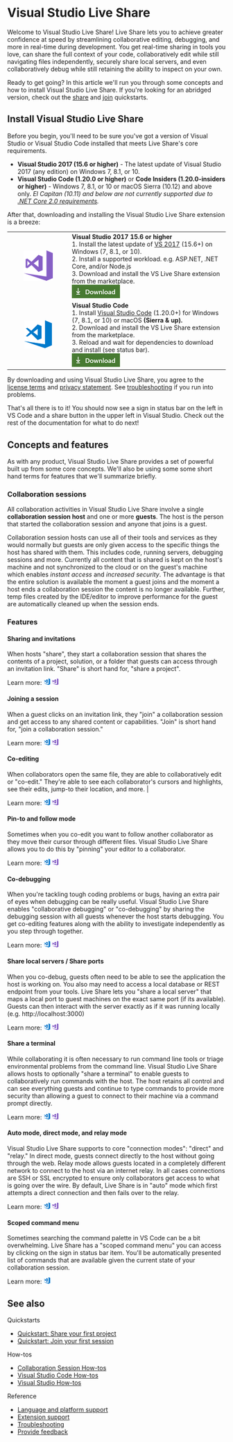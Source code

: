 <!--
Copyright © Microsoft Corporation
All rights reserved.
Creative Commons Attribution 4.0 License (International): https://creativecommons.org/licenses/by/4.0/legalcode
-->

# Visual Studio Live Share

Welcome to Visual Studio Live Share! Live Share lets you to achieve greater confidence at speed by streamlining collaborative editing, debugging, and more in real-time during development. You get real-time sharing in tools you love, can share the full context of your code, collaboratively edit while still navigating files independently, securely share local servers, and even collaboratively debug while still retaining the ability to inspect on your own.

Ready to get going? In this article we'll run you through some concepts and how to install Visual Studio Live Share. If you're looking for an abridged version, check out the [share](quick-start-share.md) and [join](quick-start-join.md) quickstarts.

## Install Visual Studio Live Share

Before you begin, you'll need to be sure you've got a version of Visual Studio or Visual Studio Code installed that meets Live Share's core requirements.

- **Visual Studio 2017 (15.6 or higher)** - The latest update of Visual Studio 2017 (any edition) on Windows 7, 8.1, or 10.
- **Visual Studio Code (1.20.0 or higher)** or **Code Insiders (1.20.0-insiders or higher)** - Windows 7, 8.1, or 10 or macOS Sierra (10.12) and above only.  _El Capitan (10.11) and below are not currently supported due to [.NET Core 2.0 requirements](https://github.com/dotnet/core/blob/master/release-notes/2.0/2.0-supported-os.md)._

After that, downloading and installing the Visual Studio Live Share extension is a breeze:

<table style="width: 100%; border-style: none;">
<tr>
    <td style="width: 128px; text-align: center; border:none;"><img src="media/vs-icon.png" /></td>
    <td>
        <strong>Visual Studio 2017 15.6 or higher</strong><br />
       1. Install the latest update of <a href="https://www.visualstudio.com/vs/">VS 2017</a> (15.6+) on Windows (7, 8.1, or 10).<br/>
       2. Install a supported workload. e.g. ASP.NET, .NET Core, and/or Node.js<br />
       3. Download and install the VS Live Share extension from the marketplace. <br />
       <a href="https://aka.ms/vsls-dl/vs"><img style="padding: 0; spacing: 0;" src="media/download.png"></a><br />
    </td>
</tr>
<tr>
    <td style="width: 128px; text-align: center; border:none;"><img src="media/vscode-icon.png" /></td>
    <td>
        <strong>Visual Studio Code</strong><br />
        1. Install <a href="https://code.visualstudio.com/">Visual Studio Code</a> (1.20.0+) for Windows (7, 8.1, or 10) or macOS <b>(Sierra & up).</b><br />
        2. Download and install the VS Live Share extension from the marketplace. <br />
        3. Reload and wait for dependencies to download and install (see status bar).<br />
        <a href="https://aka.ms/vsls-dl/vscode"><img src="media/download.png"></a>
    </td>
</tr>
</table>

By downloading and using Visual Studio Live Share, you agree to the [license terms](https://aka.ms/vsls-license) and [privacy statement](https://www.microsoft.com/en-us/privacystatement/EnterpriseDev/default.aspx). See [troubleshooting](https://aka.ms/vsls-troubleshooting) if you run into problems.

That's all there is to it! You should now see a sign in status bar on the left in VS Code and a share button in the upper left in Visual Studio. Check out the rest of the documentation for what to do next!
## Concepts and features

As with any product, Visual Studio Live Share provides a set of powerful built up from some core concepts. We'll also be using some  some short hand terms for features that we'll summarize briefly.

### Collaboration sessions

All collaboration activities in Visual Studio Live Share involve a single **collaboration session host** and one or more **guests**. The host is the person that started the collaboration session and anyone that joins is a guest.

Collaboration session hosts can use all of their tools and services as they would normally but guests are only given access to the specific things the host has shared with them. This includes code, running servers, debugging sessions and more.  Currently all content that is shared is kept on the host's machine and not synchronized to the cloud or on the guest's machine which enables _instant access_ and _increased security_.  The advantage is that the entire solution is available the moment a guest joins and the moment a host ends a collaboration session the content is no longer available. Further, temp files created by the IDE/editor to improve performance for the guest are automatically cleaned up when the session ends.

### Features

#### Sharing and invitations

When hosts "share", they start a collaboration session that shares the contents of a project, solution, or a folder that guests can access through an invitation link. "Share" is short hand for, "share a project". 

Learn more: [![VS Code](media/vscode-icon-15x15.png)](collab-session.md#share-a-project) [![VS](media/vs-icon-15x15.png)](collab-session.md#share-a-project)

#### Joining a session

When a guest clicks on an invitation link, they "join" a collaboration session and get access to any shared content or capabilities. "Join" is short hand for, "join a collaboration session." 

Learn more: [![VS Code](media/vscode-icon-15x15.png)](collab-session.md#join-a-collaboration-session) [![VS](media/vs-icon-15x15.png)](collab-session.md#join-a-collaboration-session)

#### Co-editing

When collaborators open the same file, they are able to collaboratively edit or "co-edit." They're able to see each collaborator's cursors and highlights, see their edits, jump-to their location, and more. |

Learn more: [![VS Code](media/vscode-icon-15x15.png)](collab-vscode.md#co-edit) [![VS](media/vs-icon-15x15.png)](collab-vs.md#co-edit)

#### Pin-to and follow mode

Sometimes when you co-edit you want to follow another collaborator as they move their cursor through different files. Visual Studio Live Share allows you to do this by "pinning" your editor to a collaborator.

Learn more: [![VS Code](media/vscode-icon-15x15.png)](collab-vscode.md#follow-a-collaborator-via-pinning) [![VS](media/vs-icon-15x15.png)](collab-vs.md#follow-a-collaborator-via-pinning)

#### Co-debugging

When you're tackling tough coding problems or bugs, having an extra pair of eyes when debugging can be really useful. Visual Studio Live Share enables "collaborative debugging" or "co-debugging" by sharing the debugging session with all guests whenever the host starts debugging. You get co-editing features along with the ability to investigate independently as you step through together.

Learn more: [![VS Code](media/vscode-icon-15x15.png)](collab-vscode.md#co-debug) [![VS](media/vs-icon-15x15.png)](collab-vs.md#co-debug)

#### Share local servers / Share ports

When you co-debug, guests often need to be able to see the application the host is working on. You also may need to access a local database or REST endpoint from your tools. Live Share lets you "share a local server" that maps a local port to guest machines on the exact same port (if its available). Guests can then interact with the server exactly as if it was running locally (e.g. http://localhost:3000) 

Learn more: [![VS Code](media/vscode-icon-15x15.png)](collab-vscode.md#share-a-local-server) [![VS](media/vs-icon-15x15.png)](collab-vs.md#share-a-local-server)

#### Share a terminal

While collaborating it is often necessary to run command line tools or triage environmental problems from the command line. Visual Studio Live Share allows hosts to optionally "share a terminal" to enable guests to collaboratively run commands with the host. The host retains all control and can see everything guests and continue to type commands to provide more security than allowing a guest to connect to their machine via a command prompt directly.

Learn more: [![VS Code](media/vscode-icon-15x15.png)](collab-vscode.md#share-a-terminal) [![VS](media/vs-icon-15x15.png)](collab-vs.md#share-a-terminal)

#### Auto mode, direct mode, and relay mode

Visual Studio Live Share supports to core "connection modes": "direct" and "relay." In direct mode, guests connect directly to the host without going through the web. Relay mode allows guests located in a completely different network to connect to the host via an internet relay. In all cases connections are SSH or SSL encrypted to ensure only collaborators get access to what is going over the wire. By default, Live Share is in "auto" mode which first attempts a direct connection and then fails over to the relay. 

Learn more: [![VS Code](media/vscode-icon-15x15.png)](collab-session.md#change-the-connection-mode) [![VS](media/vs-icon-15x15.png)](collab-session.md#change-the-connection-mode)

#### Scoped command menu

Sometimes searching the command palette in VS Code can be a bit overwhelming. Live Share has a "scoped command menu" you can access  by clicking on the sign in status bar item. You'll be automatically presented list of commands that are available given the current state of your collaboration session.

Learn more: [![VS Code](media/vscode-icon-15x15.png)](collab-vscode.md#use-the-scoped-command-menu)
## See also

Quickstarts
- [Quickstart: Share your first project](quick-start-share.md)
- [Quickstart: Join your first session](quick-start-join.md)

How-tos
- [Collaboration Session How-tos](collab-session.md)
- [Visual Studio Code How-tos](collab-vscode.md)
- [Visual Studio How-tos](collab-vs.md)

Reference
- [Language and platform support](platform-support.md)
- [Extension support](extensions.md)
- [Troubleshooting](troubleshooting.md)
- [Provide feedback](support.md)